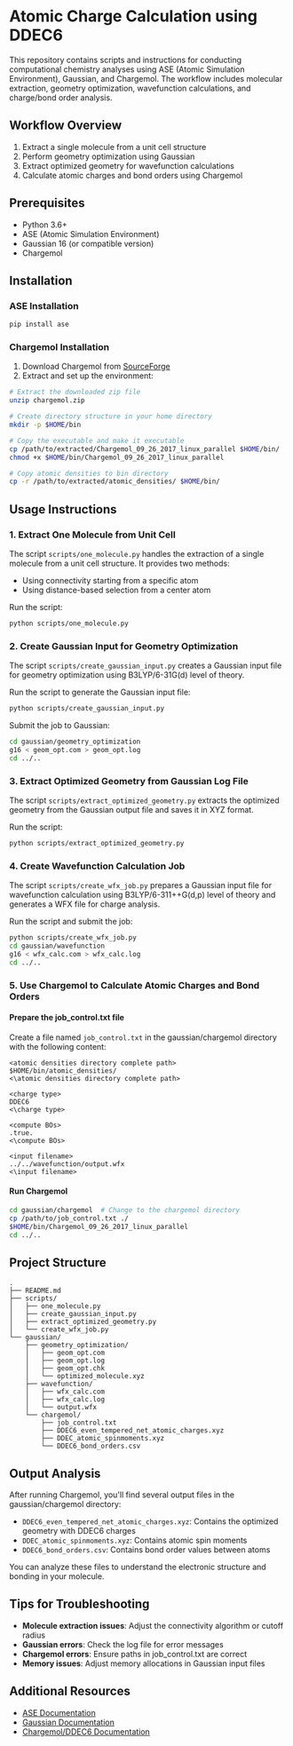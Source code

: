 # Atomic Charge Calculation using DDEC6

This repository contains scripts and instructions for conducting computational chemistry analyses using ASE (Atomic Simulation Environment), Gaussian, and Chargemol. The workflow includes molecular extraction, geometry optimization, wavefunction calculations, and charge/bond order analysis.

## Workflow Overview

1. Extract a single molecule from a unit cell structure
2. Perform geometry optimization using Gaussian
3. Extract optimized geometry for wavefunction calculations
4. Calculate atomic charges and bond orders using Chargemol

## Prerequisites

- Python 3.6+
- ASE (Atomic Simulation Environment)
- Gaussian 16 (or compatible version)
- Chargemol

## Installation

### ASE Installation

```bash
pip install ase
```

### Chargemol Installation

1. Download Chargemol from [SourceForge](https://sourceforge.net/projects/ddec/)
2. Extract and set up the environment:

```bash
# Extract the downloaded zip file
unzip chargemol.zip

# Create directory structure in your home directory
mkdir -p $HOME/bin

# Copy the executable and make it executable
cp /path/to/extracted/Chargemol_09_26_2017_linux_parallel $HOME/bin/
chmod +x $HOME/bin/Chargemol_09_26_2017_linux_parallel

# Copy atomic densities to bin directory
cp -r /path/to/extracted/atomic_densities/ $HOME/bin/
```

## Usage Instructions

### 1. Extract One Molecule from Unit Cell

The script `scripts/one_molecule.py` handles the extraction of a single molecule from a unit cell structure. It provides two methods:
- Using connectivity starting from a specific atom
- Using distance-based selection from a center atom

Run the script:

```bash
python scripts/one_molecule.py
```

### 2. Create Gaussian Input for Geometry Optimization

The script `scripts/create_gaussian_input.py` creates a Gaussian input file for geometry optimization using B3LYP/6-31G(d) level of theory.

Run the script to generate the Gaussian input file:

```bash
python scripts/create_gaussian_input.py
```

Submit the job to Gaussian:

```bash
cd gaussian/geometry_optimization
g16 < geom_opt.com > geom_opt.log
cd ../..
```

### 3. Extract Optimized Geometry from Gaussian Log File

The script `scripts/extract_optimized_geometry.py` extracts the optimized geometry from the Gaussian output file and saves it in XYZ format.

Run the script:

```bash
python scripts/extract_optimized_geometry.py
```

### 4. Create Wavefunction Calculation Job

The script `scripts/create_wfx_job.py` prepares a Gaussian input file for wavefunction calculation using B3LYP/6-311++G(d,p) level of theory and generates a WFX file for charge analysis.

Run the script and submit the job:

```bash
python scripts/create_wfx_job.py
cd gaussian/wavefunction
g16 < wfx_calc.com > wfx_calc.log
cd ../..
```

### 5. Use Chargemol to Calculate Atomic Charges and Bond Orders

#### Prepare the job_control.txt file

Create a file named `job_control.txt` in the gaussian/chargemol directory with the following content:

```
<atomic densities directory complete path>
$HOME/bin/atomic_densities/
<\atomic densities directory complete path>

<charge type>
DDEC6
<\charge type>

<compute BOs>
.true.
<\compute BOs>

<input filename>
../../wavefunction/output.wfx
<\input filename>

```

#### Run Chargemol

```bash
cd gaussian/chargemol  # Change to the chargemol directory
cp /path/to/job_control.txt ./
$HOME/bin/Chargemol_09_26_2017_linux_parallel
cd ../..
```

## Project Structure

```
.
├── README.md
├── scripts/
│   ├── one_molecule.py
│   ├── create_gaussian_input.py
│   ├── extract_optimized_geometry.py
│   └── create_wfx_job.py
└── gaussian/
    ├── geometry_optimization/
    │   ├── geom_opt.com
    │   ├── geom_opt.log
    │   ├── geom_opt.chk
    │   └── optimized_molecule.xyz
    ├── wavefunction/
    │   ├── wfx_calc.com
    │   ├── wfx_calc.log
    │   └── output.wfx
    └── chargemol/
        ├── job_control.txt
        ├── DDEC6_even_tempered_net_atomic_charges.xyz
        ├── DDEC_atomic_spinmoments.xyz
        └── DDEC6_bond_orders.csv
```
## Output Analysis

After running Chargemol, you'll find several output files in the gaussian/chargemol directory:

- `DDEC6_even_tempered_net_atomic_charges.xyz`: Contains the optimized geometry with DDEC6 charges
- `DDEC_atomic_spinmoments.xyz`: Contains atomic spin moments
- `DDEC6_bond_orders.csv`: Contains bond order values between atoms

You can analyze these files to understand the electronic structure and bonding in your molecule.

## Tips for Troubleshooting

- **Molecule extraction issues**: Adjust the connectivity algorithm or cutoff radius
- **Gaussian errors**: Check the log file for error messages
- **Chargemol errors**: Ensure paths in job_control.txt are correct
- **Memory issues**: Adjust memory allocations in Gaussian input files

## Additional Resources

- [ASE Documentation](https://wiki.fysik.dtu.dk/ase/)
- [Gaussian Documentation](https://gaussian.com/man/)
- [Chargemol/DDEC6 Documentation](https://github.com/berquist/chargemol)
